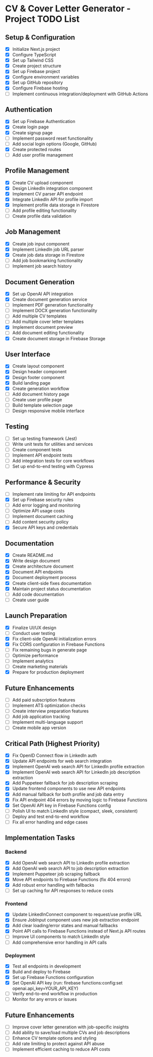 # CV & Cover Letter Generator - Project TODO List

## Setup & Configuration

- [x] Initialize Next.js project
- [x] Configure TypeScript
- [x] Set up Tailwind CSS
- [x] Create project structure
- [x] Set up Firebase project
- [x] Configure environment variables
- [x] Set up GitHub repository
- [x] Configure Firebase hosting
- [ ] Implement continuous integration/deployment with GitHub Actions

## Authentication

- [x] Set up Firebase Authentication
- [x] Create login page
- [x] Create signup page
- [ ] Implement password reset functionality
- [ ] Add social login options (Google, GitHub)
- [x] Create protected routes
- [ ] Add user profile management

## Profile Management

- [x] Create CV upload component
- [x] Design LinkedIn integration component
- [x] Implement CV parser API endpoint
- [x] Integrate LinkedIn API for profile import
- [x] Implement profile data storage in Firestore
- [ ] Add profile editing functionality
- [ ] Create profile data validation

## Job Management

- [x] Create job input component
- [x] Implement LinkedIn job URL parser
- [x] Create job data storage in Firestore
- [ ] Add job bookmarking functionality
- [ ] Implement job search history

## Document Generation

- [x] Set up OpenAI API integration
- [x] Create document generation service
- [ ] Implement PDF generation functionality
- [ ] Implement DOCX generation functionality
- [ ] Add multiple CV templates
- [ ] Add multiple cover letter templates
- [x] Implement document preview
- [ ] Add document editing functionality
- [x] Create document storage in Firebase Storage

## User Interface

- [x] Create layout component
- [x] Design header component
- [x] Design footer component
- [x] Build landing page
- [x] Create generation workflow
- [ ] Add document history page
- [ ] Create user profile page
- [ ] Build template selection page
- [ ] Design responsive mobile interface

## Testing

- [ ] Set up testing framework (Jest)
- [ ] Write unit tests for utilities and services
- [ ] Create component tests
- [ ] Implement API endpoint tests
- [ ] Add integration tests for core workflows
- [ ] Set up end-to-end testing with Cypress

## Performance & Security

- [ ] Implement rate limiting for API endpoints
- [x] Set up Firebase security rules
- [ ] Add error logging and monitoring
- [ ] Optimize API usage costs
- [ ] Implement document caching
- [ ] Add content security policy
- [x] Secure API keys and credentials

## Documentation

- [x] Create README.md
- [x] Write design document
- [x] Create architecture document
- [x] Document API endpoints
- [x] Document deployment process
- [x] Create client-side fixes documentation
- [x] Maintain project status documentation
- [ ] Add code documentation
- [ ] Create user guide

## Launch Preparation

- [x] Finalize UI/UX design
- [ ] Conduct user testing
- [x] Fix client-side OpenAI initialization errors
- [x] Fix CORS configuration in Firebase Functions
- [ ] Fix remaining bugs in generate page
- [ ] Optimize performance
- [ ] Implement analytics
- [ ] Create marketing materials
- [x] Prepare for production deployment

## Future Enhancements

- [ ] Add paid subscription features
- [ ] Implement ATS optimization checks
- [ ] Create interview preparation features
- [ ] Add job application tracking
- [ ] Implement multi-language support
- [ ] Create mobile app version

## Critical Path (Highest Priority)

- [x] Fix OpenID Connect flow in LinkedIn auth
- [x] Update API endpoints for web search integration
- [x] Implement OpenAI web search API for LinkedIn profile extraction
- [x] Implement OpenAI web search API for LinkedIn job description extraction
- [x] Add Puppeteer fallback for job description scraping
- [x] Update frontend components to use new API endpoints
- [x] Add manual fallback for both profile and job data entry
- [x] Fix API endpoint 404 errors by moving logic to Firebase Functions
- [x] Set OpenAI API key in Firebase Functions config
- [ ] Polish UI to match LinkedIn style (compact, sleek, consistent)
- [ ] Deploy and test end-to-end workflow
- [ ] Fix all error handling and edge cases

## Implementation Tasks

### Backend
- [x] Add OpenAI web search API to LinkedIn profile extraction
- [x] Add OpenAI web search API to job description extraction
- [x] Implement Puppeteer job scraping fallback
- [x] Move API endpoints to Firebase Functions (fix 404 errors)
- [x] Add robust error handling with fallbacks
- [ ] Set up caching for API responses to reduce costs

### Frontend
- [x] Update LinkedInConnect component to request/use profile URL
- [x] Ensure JobInput component uses new job extraction endpoint
- [x] Add clear loading/error states and manual fallbacks
- [x] Point API calls to Firebase Functions instead of Next.js API routes
- [ ] Improve UI components to match LinkedIn style
- [ ] Add comprehensive error handling in API calls

### Deployment
- [x] Test all endpoints in development
- [x] Build and deploy to Firebase
- [x] Set up Firebase Functions configuration
- [x] Set OpenAI API key (run: firebase functions:config:set openai.api_key=YOUR_API_KEY)
- [ ] Verify end-to-end workflow in production
- [ ] Monitor for any errors or issues

## Future Enhancements
- [ ] Improve cover letter generation with job-specific insights
- [ ] Add ability to save/load multiple CVs and job descriptions
- [ ] Enhance CV template options and styling
- [ ] Add rate limiting to protect against API abuse
- [ ] Implement efficient caching to reduce API costs